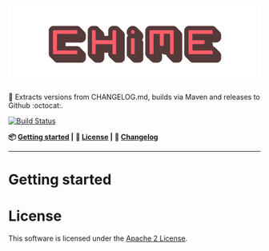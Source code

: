 ![logo](logo.png)
-
:wind_chime: Extracts versions from CHANGELOG.md, builds via Maven and releases to Github :octocat:.

[![Build Status](https://travis-ci.org/MyRealityCoding/chime.svg?branch=master)](https://travis-ci.org/MyRealityCoding/chime)

**:package: [Getting started](#getting-started) |**
**:rocket: [License](#license) |**
**:pencil: [Changelog](CHANGELOG.md)**

---

# Getting started

# License

This software is licensed under the [Apache 2 License](LICENSE).
